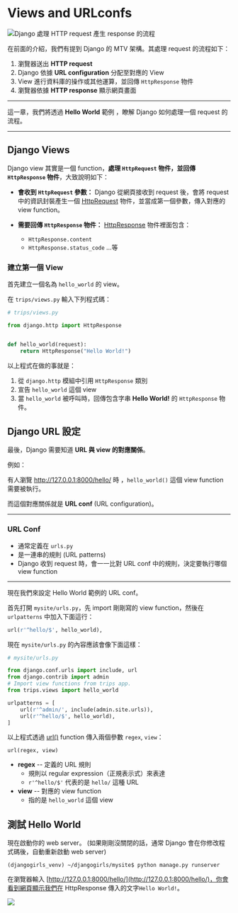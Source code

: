 # Views and URLconfs

![Django 處理 HTTP request 產生 response 的流程](./../images/url-dispatch.png)

在前面的介紹，我們有提到 Django 的 MTV 架構。其處理 request 的流程如下：

1. 瀏覽器送出 **HTTP request**
2. Django 依據 **URL configuration** 分配至對應的 View
3. View 進行資料庫的操作或其他運算，並回傳 `HttpResponse` 物件
4. 瀏覽器依據 **HTTP response** 顯示網頁畫面

---

這一章，我們將透過 **Hello World** 範例 ，瞭解 Django 如何處理一個 request 的流程。

---

## Django Views

Django view 其實是一個 function，**處理 `HttpRequest` 物件，並回傳 `HttpResponse` 物件**，大致說明如下：

- **會收到 `HttpRequest` 參數：** Django 從網頁接收到 request 後，會將 request 中的資訊封裝產生一個 [HttpRequest](https://docs.djangoproject.com/en/1.8/ref/request-response/#httprequest-objects) 物件，並當成第一個參數，傳入對應的 view function。

- **需要回傳 `HttpResponse` 物件：**
[HttpResponse](https://docs.djangoproject.com/en/1.8/ref/request-response/#httpresponse-objects) 物件裡面包含：
    - `HttpResponse.content`
    - `HttpResponse.status_code` …等

### 建立第一個 View

首先建立一個名為 `hello_world` 的 view。

在 `trips/views.py` 輸入下列程式碼：

```python
# trips/views.py

from django.http import HttpResponse


def hello_world(request):
    return HttpResponse("Hello World!")
```

以上程式在做的事就是：

1. 從 `django.http` 模組中引用 `HttpResponse` 類別
2. 宣告 `hello_world` 這個 view
3. 當 `hello_world` 被呼叫時，回傳包含字串 **Hello World!** 的 `HttpResponse` 物件。


## Django URL 設定

最後，Django 需要知道 **URL 與 view 的對應關係**。

例如：

有人瀏覽 http://127.0.0.1:8000/hello/ 時 ，`hello_world()` 這個 view function 需要被執行。

而這個對應關係就是 **URL conf** (URL configuration)。

---

### URL Conf

- 通常定義在 `urls.py`
- 是一連串的規則 (URL patterns)
- Django 收到 request 時，會一一比對 URL conf 中的規則，決定要執行哪個 view function

---

現在我們來設定 Hello World 範例的 URL conf。

首先打開 `mysite/urls.py`，先 import 剛剛寫的 view function，然後在 `urlpatterns` 中加入下面這行：

```python
url(r'^hello/$', hello_world),
```

現在 `mysite/urls.py` 的內容應該會像下面這樣：

```python
# mysite/urls.py

from django.conf.urls import include, url
from django.contrib import admin
# Import view functions from trips app.
from trips.views import hello_world

urlpatterns = [
    url(r'^admin/', include(admin.site.urls)),
    url(r'^hello/$', hello_world),
]
```

以上程式透過 [url()](https://docs.djangoproject.com/en/1.8/ref/urls/#django.conf.urls.url) function 傳入兩個參數 `regex`, `view`：

    url(regex, view)

- **regex** -- 定義的 URL 規則
    - 規則以 regular expression（正規表示式）來表達
    -  `r'^hello/$'` 代表的是 `hello/` 這種 URL
- **view** -- 對應的 view function
    - 指的是 `hello_world` 這個 view


## 測試 Hello World

現在啟動你的 web server。 (如果剛剛沒關閉的話，通常 Django 會在你修改程式碼後，自動重新啟動 web server)

```
(djangogirls_venv) ~/djangogirls/mysite$ python manage.py runserver
```

在瀏覽器輸入 [http://127.0.0.1:8000/hello/](http://127.0.0.1:8000/hello/)，你會看到網頁顯示我們在 HttpResponse 傳入的文字`Hello World!`。

![](./../images/hello-world-plaintext.png)
